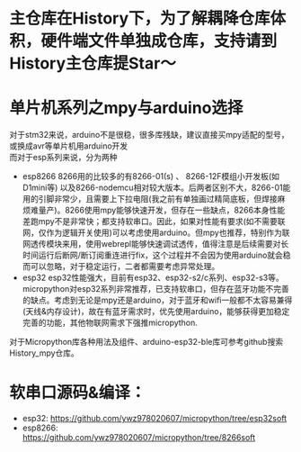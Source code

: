 # 主仓库在History下，为了解耦降仓库体积，硬件端文件单独成仓库，支持请到History主仓库提Star～

# 单片机系列之mpy与arduino选择  
对于stm32来说，arduino不是很稳，很多库残缺，建议直接买mpy适配的型号，或换成avr等单片机用arduino开发  
而对于esp系列来说，分为两种
- esp8266
  8266用的比较多的有8266-01(s) 、 8266-12F模组小开发板(如D1mini等) 以及8266-nodemcu相对较大版本。后两者区别不大，8266-01能用的引脚非常少，且需要上下拉电阻(我之前有单独画过精简底板，但焊接麻烦难量产)。8266使用mpy能够快速开发，但存在一些缺点，8266本身性能差跑mpy不是非常快；都支持软串口。因此，如果对性能有要求(如不需要联网，仅作为逻辑开关使用)可以考虑使用arduino。但mpy也推荐，特别作为联网透传模块来用，使用webrepl能够快速调试透传，值得注意是后续需要对长时间运行后断网/断订阅重连进行fix，这个过程并不会因为使用arduino就会稳而可以忽略，对于稳定运行，二者都需要考虑异常处理。
- esp32
  esp32性能强大，目前有esp32、esp32-s2/c系列、esp32-s3等。micropython对esp32系列非常推荐，已支持软串口，但存在蓝牙功能不完善的缺点。考虑到无论是mpy还是arduino，对于蓝牙和wifi一般都不太容易兼得(天线&内存设计)，故在有蓝牙需求时，优先使用arduino，能够获得更加稳定完善的功能，其他物联网需求下强推micropython.


对于Micropython库各种用法及组件、arduino-esp32-ble库可参考github搜索History_mpy仓库。

# 软串口源码&编译：
- esp32: https://github.com/ywz978020607/micropython/tree/esp32soft
- esp8266: https://github.com/ywz978020607/micropython/tree/8266soft

